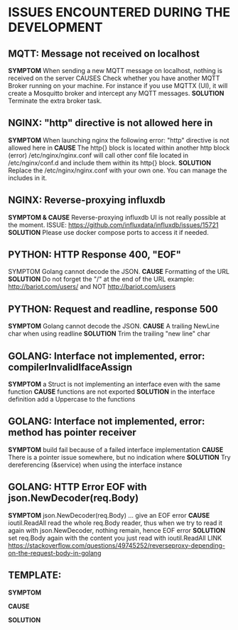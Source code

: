 # ISSUES ENCOUNTERED DURING THE DEVELOPMENT

## MQTT: Message not received on localhost

**SYMPTOM**
When sending a new MQTT message on localhost, nothing is received on the server
CAUSES
Check whether you have another MQTT Broker running on your machine.
For instance if you use MQTTX (UI), it will create a Mosquitto broker
and intercept any MQTT messages.
**SOLUTION**
Terminate the extra broker task.

## NGINX: "http" directive is not allowed here in

**SYMPTOM**
When launching nginx the following error: "http" directive is not allowed here in
**CAUSE**
The http{} block is located within another http block (error)
/etc/nginx/nginx.conf will call other conf file located in /etc/nginx/conf.d and
include them within its http{} block.
**SOLUTION**
Replace the /etc/nginx/nginx.conf with your own one.
You can manage the includes in it.

## NGINX: Reverse-proxying influxdb

**SYMPTOM & CAUSE**
Reverse-proxying influxdb UI is not really possible at the moment.
ISSUE: https://github.com/influxdata/influxdb/issues/15721
**SOLUTION**
Please use docker compose ports to access it if needed.

## PYTHON: HTTP Response 400, "EOF"

SYMPTOM
Golang cannot decode the JSON.
**CAUSE**
Formatting of the URL
**SOLUTION**
Do not forget the "/" at the end of the URL example:
http://bariot.com/users/ and NOT http://bariot.com/users

## PYTHON: Request and readline, response 500

**SYMPTOM**
Golang cannot decode the JSON.
**CAUSE**
A trailing NewLine char when using readline
**SOLUTION**
Trim the trailing "new line" char

## GOLANG: Interface not implemented, error: compilerInvalidIfaceAssign

**SYMPTOM**
a Struct is not implementing an interface even with the same function
**CAUSE**
functions are not exported
**SOLUTION**
in the interface definition add a Uppercase to the functions

## GOLANG: Interface not implemented, error: method has pointer receiver

**SYMPTOM**
build fail because of a failed interface implementation
**CAUSE**
There is a pointer issue somewhere, but no indication where
**SOLUTION**
Try dereferencing (&service) when using the interface instance

## GOLANG: HTTP Error EOF with json.NewDecoder(req.Body)

**SYMPTOM**
json.NewDecoder(req.Body) ... give an EOF error
**CAUSE**
ioutil.ReadAll read the whole req.Body reader, thus when we try to
read it again with json.NewDecoder, nothing remain, hence EOF error
**SOLUTION**
set req.Body again with the content you just read with ioutil.ReadAll
LINK
https://stackoverflow.com/questions/49745252/reverseproxy-depending-on-the-request-body-in-golang

## TEMPLATE:

**SYMPTOM**

**CAUSE**

**SOLUTION**
